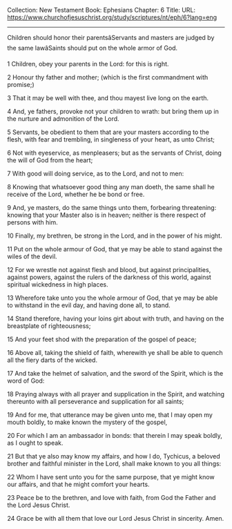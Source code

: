 Collection: New Testament
Book: Ephesians
Chapter: 6
Title: 
URL: https://www.churchofjesuschrist.org/study/scriptures/nt/eph/6?lang=eng

---

Children should honor their parentsâServants and masters are judged by the same lawâSaints should put on the whole armor of God.

1 Children, obey your parents in the Lord: for this is right.

2 Honour thy father and mother; (which is the first commandment with promise;)

3 That it may be well with thee, and thou mayest live long on the earth.

4 And, ye fathers, provoke not your children to wrath: but bring them up in the nurture and admonition of the Lord.

5 Servants, be obedient to them that are your masters according to the flesh, with fear and trembling, in singleness of your heart, as unto Christ;

6 Not with eyeservice, as menpleasers; but as the servants of Christ, doing the will of God from the heart;

7 With good will doing service, as to the Lord, and not to men:

8 Knowing that whatsoever good thing any man doeth, the same shall he receive of the Lord, whether he be bond or free.

9 And, ye masters, do the same things unto them, forbearing threatening: knowing that your Master also is in heaven; neither is there respect of persons with him.

10 Finally, my brethren, be strong in the Lord, and in the power of his might.

11 Put on the whole armour of God, that ye may be able to stand against the wiles of the devil.

12 For we wrestle not against flesh and blood, but against principalities, against powers, against the rulers of the darkness of this world, against spiritual wickedness in high places.

13 Wherefore take unto you the whole armour of God, that ye may be able to withstand in the evil day, and having done all, to stand.

14 Stand therefore, having your loins girt about with truth, and having on the breastplate of righteousness;

15 And your feet shod with the preparation of the gospel of peace;

16 Above all, taking the shield of faith, wherewith ye shall be able to quench all the fiery darts of the wicked.

17 And take the helmet of salvation, and the sword of the Spirit, which is the word of God:

18 Praying always with all prayer and supplication in the Spirit, and watching thereunto with all perseverance and supplication for all saints;

19 And for me, that utterance may be given unto me, that I may open my mouth boldly, to make known the mystery of the gospel,

20 For which I am an ambassador in bonds: that therein I may speak boldly, as I ought to speak.

21 But that ye also may know my affairs, and how I do, Tychicus, a beloved brother and faithful minister in the Lord, shall make known to you all things:

22 Whom I have sent unto you for the same purpose, that ye might know our affairs, and that he might comfort your hearts.

23 Peace be to the brethren, and love with faith, from God the Father and the Lord Jesus Christ.

24 Grace be with all them that love our Lord Jesus Christ in sincerity. Amen.
